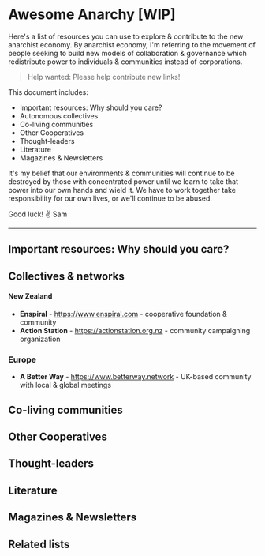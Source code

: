 # Awesome Anarchy [WIP]

Here's a list of resources you can use to explore & contribute to the new anarchist economy. By anarchist economy, I'm referring to the movement of people seeking to build new models of collaboration & governance which redistribute power to individuals & communities instead of corporations. 

> Help wanted: Please help contribute new links! 

This document includes:

- Important resources: Why should you care?
- Autonomous collectives 
- Co-living communities
- Other Cooperatives 
- Thought-leaders
- Literature  
- Magazines & Newsletters

It's my belief that our environments & communities will continue to be destroyed by those with concentrated power until we learn to take that power into our own hands and wield it. We have to work together take responsibility for our own lives, or we'll continue to be abused. 

Good luck! 
✌️ Sam

------------------------------------------------------------------------------

## Important resources: Why should you care?
## Collectives & networks
#### New Zealand
- **Enspiral** - https://www.enspiral.com - cooperative foundation & community
- **Action Station** - https://actionstation.org.nz - community campaigning organization 

### Europe
- **A Better Way** - https://www.betterway.network - UK-based community with local & global meetings

## Co-living communities
## Other Cooperatives 
## Thought-leaders
## Literature  
## Magazines & Newsletters
## Related lists


